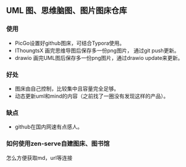 ## UML 图、思维脑图、图片图床仓库

### 使用

- PicGo设置好github图床，可结合Typora使用。
- IThoungtsX 画完思维导图后保存多一份png图片， 通过git push更新。
- drawio 画完UML图后保存多一份png图片，通过drawio update来更新。

### 好处

- 图床由自己控制，比较集中且容量完全足够。
- 动态更新uml和mind的内容（之前找了一圈没有发现这样的产品）。

### 缺点

- github在国内网速有点感人。

### 如何使用zen-serve自建图床、图书馆

怎么方便获取md，url等连接